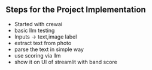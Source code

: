 ## Steps for the Project Implementation

- Started with crewai
- basic llm testing
- Inputs -> text,image label
- extract text from photo
- parse the text in simple way
- use scoring via llm
- show it on UI of streamlit with band score
